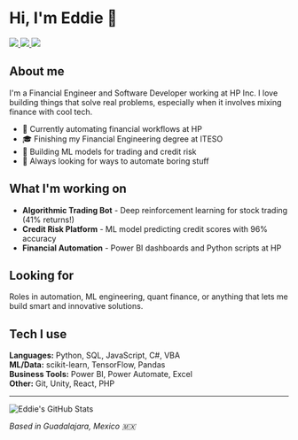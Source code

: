 # Hi, I'm Eddie 👋

<div>
    <a href="mailto:edaguilarce@gmail.com">
        <img src="https://img.shields.io/badge/Gmail-D14836?style=for-the-badge&logo=gmail&logoColor=white">
    </a>
    <a href="https://wa.me/5213326539333/?text=Hi%20Eddie,%20I%20saw%20your%20GitHub%20profile%20online">
        <img src="https://img.shields.io/badge/WhatsApp-25D366?style=for-the-badge&logo=whatsapp&logoColor=white">
    </a>
    <a href="https://www.linkedin.com/in/eddieceb/">
        <img src="https://img.shields.io/badge/LinkedIn-0077B5?style=for-the-badge&logo=linkedin&logoColor=white">
    </a>
</div>

## About me
I'm a Financial Engineer and Software Developer working at HP Inc. I love building things that solve real problems, especially when it involves mixing finance with cool tech.

- 💼 Currently automating financial workflows at HP
- 🎓 Finishing my Financial Engineering degree at ITESO
- 🤖 Building ML models for trading and credit risk
- 🔧 Always looking for ways to automate boring stuff

## What I'm working on
- **Algorithmic Trading Bot** - Deep reinforcement learning for stock trading (41% returns!)
- **Credit Risk Platform** - ML model predicting credit scores with 96% accuracy  
- **Financial Automation** - Power BI dashboards and Python scripts at HP

## Looking for
Roles in automation, ML engineering, quant finance, or anything that lets me build smart and innovative solutions.

## Tech I use
**Languages:** Python, SQL, JavaScript, C#, VBA  
**ML/Data:** scikit-learn, TensorFlow, Pandas  
**Business Tools:** Power BI, Power Automate, Excel  
**Other:** Git, Unity, React, PHP

---

![Eddie's GitHub Stats](https://github-readme-stats.vercel.app/api?username=Eddiefans&show_icons=true&theme=dark&count_private=true)

*Based in Guadalajara, Mexico 🇲🇽*
